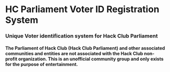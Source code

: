 # HC Parliament Voter ID Registration System
### Unique Voter identification system for Hack Club Parliament

#### The Parliament of Hack Club (Hack Club Parliament) and other associated communities and entities are not associated with the Hack Club non-profit organization. This is an unofficial community group and only exists for the purpose of entertainment.
